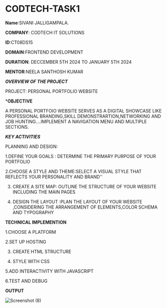 # CODTECH-TASK1

**Name**:SIVANI JALLIGAMPALA.

**COMPANY**: CODTECH IT SOLUTIONS

**ID**:CT08DS15

**DOMAIN**:FRONTEND DEVELOPMENT 

**DURATION**: DECCEMBER 5TH 2024 TO JANUARY 5TH 2024

**MENTOR**:NEELA SANTHOSH KUMAR


***OVERVIEW OF THE PROJECT***


 PROJECT: PERSONAL PORTFOLIO WEBSITE
 
 ***OBJECTIVE**
 
 A PERSONAL PORTFOIO WEBSITE SERVES AS A DIGITAL SHOWCASE LIKE PROFESSIONAL BRANDING,SKILL DEMONSTRARTION,NETWORKING AND JOB HUNTING....IMPLEMENT A NAVIGATION MENU AND MULTIPLE SECTIONS.
 
 ***KEY ACTIVITIES***
 
 PLANNING AND DESIGN:
 
 1.DEFINE YOUR GOALS : DETERMINE THE PRIMARY PURPOSE OF YOUR PORTFOLIO
 
 2.CHOOSE A STYLE AND THEME:SELECT A VISUAL STYLE THAT REFLECTS YOUR PERSONALITY AND BRAND''
 
 3. CREATE A SITE MAP: OUTLINE THE STRUCTURE OF YOUR WEBSITE INCLUDING THE MAIN PAGES
 
 4. DESIGN THE LAYOUT :PLAN THE LAYOUT OF YOUR WEBSITE ,CONSIDERING THE ARRANGEMENT OF ELEMENTS,COLOR SCHEMA AND TYPOGRAPHY

 ****TECHNICAL IMPLEMENTION****
 
 1.CHOOSE A PLATFORM
 
 2.SET UP HOSTING
 
 3. CREATE HTML STRUCTURE
 
 4. STYLE WITH CSS
 
 5.ADD INTERACTIVITY WITH JAVASCRIPT

 6.TEST AND DEBUG

 **OUTPUT**

 ![Screenshot (8)](https://github.com/user-attachments/assets/bbfa6c31-9006-426b-b836-515a160e189b)



